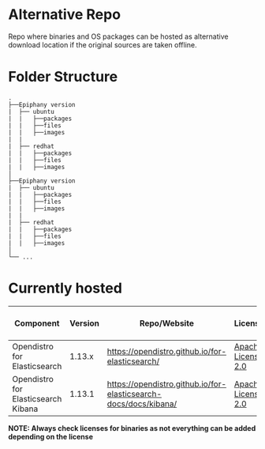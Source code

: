 # Alternative Repo
Repo where binaries and OS packages can be hosted as alternative download location if the original sources are taken offline. 

# Folder Structure
    .
    ├──Epiphany version
    |  ├── ubuntu
    |  |   ├──packages
    |  |   ├──files
    |  |   ├──images
    |  |
    |  ├── redhat
    |  |   ├──packages
    |  |   ├──files
    |  |   ├──images
    │
    ├──Epiphany version
    |  ├── ubuntu
    |  |   ├──packages
    |  |   ├──files
    |  |   ├──images
    |  |
    |  ├── redhat
    |  |   ├──packages
    |  |   ├──files
    |  |   ├──images
    │
    └── ...

# Currently hosted

| Component                  | Version  | Repo/Website                                          | License                                                           | Type (File, Image, OS Packages)                                   | Epicli version                                                    |
| -------------------------- | -------- | ----------------------------------------------------- | ----------------------------------------------------------------- | ----------------------------------------------------------------- | ----------------------------------------------------------------- |
| Opendistro for Elasticsearch          | 1.13.x   | https://opendistro.github.io/for-elasticsearch/                  | [Apache License 2.0](https://www.apache.org/licenses/LICENSE-2.0) | OS Packages | v1.0.x |
| Opendistro for Elasticsearch Kibana   | 1.13.1   | https://opendistro.github.io/for-elasticsearch-docs/docs/kibana/ | [Apache License 2.0](https://www.apache.org/licenses/LICENSE-2.0) | OS Packages | v1.0.x |  

**NOTE: Always check licenses for binaries as not everything can be added depending on the license**
